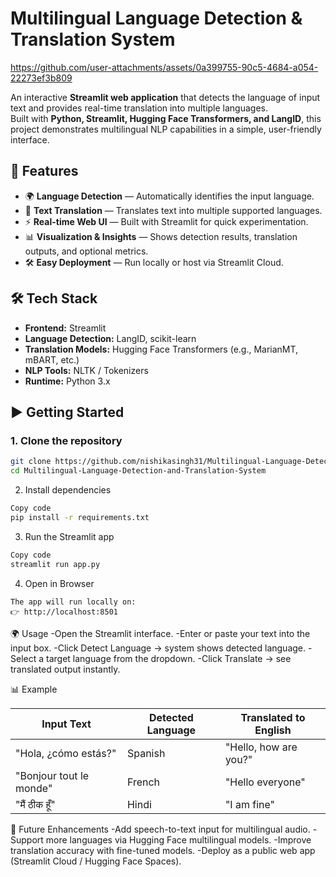 # Multilingual Language Detection & Translation System

https://github.com/user-attachments/assets/0a399755-90c5-4684-a054-22273ef3b809

An interactive **Streamlit web application** that detects the language of input text and provides real-time translation into multiple languages.  
Built with **Python, Streamlit, Hugging Face Transformers, and LangID**, this project demonstrates multilingual NLP capabilities in a simple, user-friendly interface.

## 🚀 Features
- 🌍 **Language Detection** — Automatically identifies the input language.  
- 🔄 **Text Translation** — Translates text into multiple supported languages.  
- ⚡ **Real-time Web UI** — Built with Streamlit for quick experimentation.  
- 📊 **Visualization & Insights** — Shows detection results, translation outputs, and optional metrics.  
- 🛠️ **Easy Deployment** — Run locally or host via Streamlit Cloud.  

## 🛠️ Tech Stack
- **Frontend:** Streamlit  
- **Language Detection:** LangID, scikit-learn  
- **Translation Models:** Hugging Face Transformers (e.g., MarianMT, mBART, etc.)  
- **NLP Tools:** NLTK / Tokenizers  
- **Runtime:** Python 3.x  

## ▶️ Getting Started

### 1. Clone the repository
```bash
git clone https://github.com/nishikasingh31/Multilingual-Language-Detection-and-Translation-System.git
cd Multilingual-Language-Detection-and-Translation-System
```
2. Install dependencies
```bash
Copy code
pip install -r requirements.txt
```
3. Run the Streamlit app
```bash
Copy code
streamlit run app.py
```
4. Open in Browser
```
The app will run locally on:
👉 http://localhost:8501
```
🌍 Usage
-Open the Streamlit interface.
-Enter or paste your text into the input box.
-Click Detect Language → system shows detected language.
-Select a target language from the dropdown.
-Click Translate → see translated output instantly.

📊 Example

| Input Text               | Detected Language | Translated to English |
|--------------------------|-----------------|----------------------|
| "Hola, ¿cómo estás?"     | Spanish         | "Hello, how are you?" |
| "Bonjour tout le monde"  | French          | "Hello everyone"      |
| "मैं ठीक हूँ"             | Hindi           | "I am fine"           |

🚧 Future Enhancements
-Add speech-to-text input for multilingual audio.
-Support more languages via Hugging Face multilingual models.
-Improve translation accuracy with fine-tuned models.
-Deploy as a public web app (Streamlit Cloud / Hugging Face Spaces).
